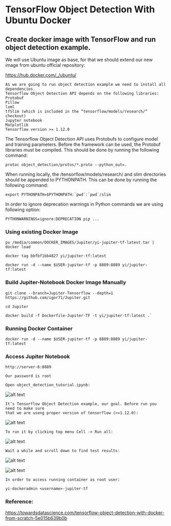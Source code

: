# TensorFlow Object Detection With Ubuntu Docker

## Create docker image with TensorFlow and run object detection example.

We will use Ubuntu image as base, for that we should extend our new image from ubuntu official repository:

https://hub.docker.com/_/ubuntu/

```
As we are going to run object detection example we need to install all dependencies. 
Tensorflow Object Detection API depends on the following libraries:
Protobuf
Pillow
lxml
tfSlim (which is included in the “tensorflow/models/research/” checkout)
Jupyter notebook
Matplotlib
Tensorflow version >= 1.12.0
```

The Tensorflow Object Detection API uses Protobufs to configure model and training parameters. Before the framework can be used, the Protobuf libraries must be compiled. This should be done by running the following command:

`protoc object_detection/protos/*.proto --python_out=.`

When running locally, the /tensorflow/models/research/ and slim directories should be appended to PYTHONPATH. This can be done by running the following command:
```
export PYTHONPATH=$PYTHONPATH:`pwd`:`pwd`/slim
```

In order to ignore deprecation warnings in Python commands we are using following option:

`PYTHONWARNINGS=ignore:DEPRECATION pip ...`

### Using existing Docker Image
```
pv /media/common/DOCKER_IMAGES/Jupiter/yi-jupiter-tf-latest.tar | docker load

docker tag bbfbf1bb4827 yi/jupiter-tf:latest

docker run -d --name $USER-jupiter-tf -p 8889:8889 yi/jupiter-tf:latest
```



### Build Jupiter-Notebook Docker Image Manually
```
git clone --branch=Jupiter-Tensorflow --depth=1 https://github.com/igor71/Jupiter.git

cd Jupiter

docker build -f Dockerfile-Jupiter-TF -t yi/jupiter-tf:latest .`
```

### Running Docker Container
```
docker run -d --name $USER-jupiter-tf -p 8889:8889 yi/jupiter-tf:latest
```

### Access Jupiter Notebook
```
http://server-6:8889

Our password is root

Open object_detection_tutorial.ipynb:
```

![alt text](https://miro.medium.com/max/3275/1*XZylTf7T7BAnwbwRWioMfA.png)

```
It’s Tensorflow Object Detection example, our goal. Before run you need to make sure
that we are useng proper version of tensorflow (>=1.12.0):
```

![alt text](https://miro.medium.com/max/3275/1*aZ5ovAHAuuvj2r-kIcvaKw.png)

```
To run it by clicking top menu Cell -> Run all:
```

![alt text](https://miro.medium.com/max/3275/1*vTgUdfXqWq6yUyW1jdbxxQ.png)

```
Wait a while and scroll down to find test results:
```
![alt text](https://miro.medium.com/max/3275/1*cYQQ_X8mvDb__tAXTT97tQ.png)

![alt text](https://miro.medium.com/max/3275/1*0YEC6XaLNY9mA9Kj413f0g.png)

```
In order to access running container as root user:

yi-dockeradmin <username>-jupiter-tf
```

### Reference:
https://towardsdatascience.com/tensorflow-object-detection-with-docker-from-scratch-5e015b639b0b
